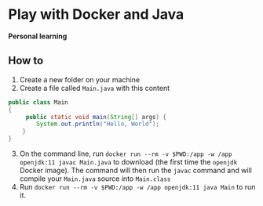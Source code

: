 # Play with Docker and Java

**Personal learning**

## How to

1. Create a new folder on your machine
2. Create a file called `Main.java` with this content

```java
public class Main
{
     public static void main(String[] args) {
        System.out.println("Hello, World");
    }
}
```

3. On the command line, run `docker run --rm -v $PWD:/app -w /app openjdk:11 javac Main.java` to download (the first time the `openjdk` Docker image). The command will then run the `javac` command and will compile your `Main.java` source into `Main.class`
4. Run `docker run --rm -v $PWD:/app -w /app openjdk:11 java Main` to run it.



